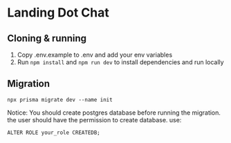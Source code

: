 # Landing Dot Chat

## Cloning & running

1. Copy .env.example to .env and add your env variables
2. Run `npm install` and `npm run dev` to install dependencies and run locally

## Migration

```
npx prisma migrate dev --name init
```

Notice: You should create postgres database before running the migration.
the user should have the permission to create database. use:

```
ALTER ROLE your_role CREATEDB;
```
